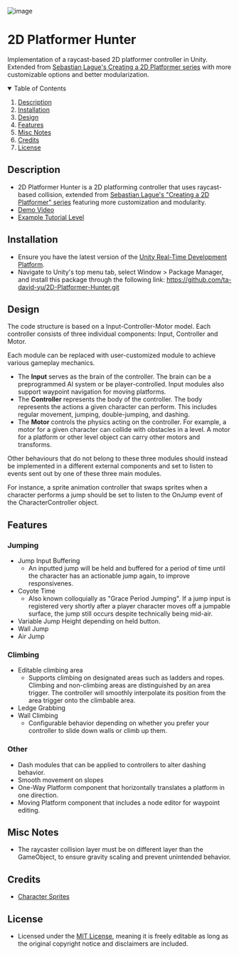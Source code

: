 ![image](https://github.com/ta-david-yu/2D-Platformer-Hunter/blob/master/platformer-preview.gif)  
# 2D Platformer Hunter 
Implementation of a raycast-based 2D platformer controller in Unity.  
Extended from [Sebastian Lague's Creating a 2D Platformer series](https://youtu.be/MbWK8bCAU2w?list=PLFt_AvWsXl0f0hqURlhyIoAabKPgRsqjz.) with more customizable options and better modularization.

<details open="open">
  <summary>Table of Contents</summary>
  <ol>
    <li>
        <a href="#description">Description</a>
    </li>
    <li>
		<a href="#installation">Installation</a>
    </li>
    <li>
        <a href="#design">Design</a>
    </li>
    <li>
        <a href="#features">Features</a>
    </li>
      <li>
        <a href="#misc-notes">Misc Notes</a>
    </li>
    <li>
        <a href="#credits">Credits</a>
    </li>
    <li>
        <a href="#license">License</a>
    </li>
  </ol>
</details>

## Description
- 2D Platformer Hunter is a 2D platforming controller that uses raycast-based collision, extended from [Sebastian Lague's "Creating a 2D Platformer" series](https://youtu.be/MbWK8bCAU2w?list=PLFt_AvWsXl0f0hqURlhyIoAabKPgRsqjz.) featuring more customization and modularity.
- [Demo Video](https://youtu.be/wnalr3_RULU)
- [Example Tutorial Level](https://youtu.be/Sj-WD9qeFmc)

## Installation
- Ensure you have the latest version of the [Unity Real-Time Development Platform](https://unity.com/download).
- Navigate to Unity's top menu tab, select Window > Package Manager, and install this package through the following link: https://github.com/ta-david-yu/2D-Platformer-Hunter.git

## Design

The code structure is based on a Input-Controller-Motor model. Each controller consists of three individual components: Input, Controller and Motor.

Each module can be replaced with user-customized module to achieve various gameplay mechanics.
* The **Input** serves as the brain of the controller. The brain can be a preprogrammed AI system or be player-controlled. Input modules also support waypoint navigation for moving platforms.
* The **Controller** represents the body of the controller. The body represents the actions a given character can perform. This includes regular movement, jumping, double-jumping, and dashing.
* The **Motor** controls the physics acting on the controller. For example, a motor for a given character can collide with obstacles in a level. A motor for a platform or other level object can carry other motors and transforms.

Other behaviours that do not belong to these three modules should instead be implemented in a different external components and set to listen to events sent out by one of these three main modules.

For instance, a sprite animation controller that swaps sprites when a character performs a jump should be set to listen to the OnJump event of the CharacterController object.

## Features

### Jumping
  - Jump Input Buffering
    - An inputted jump will be held and buffered for a period of time until the character has an actionable jump again, to improve responsivenes.
  - Coyote Time
    - Also known colloquially as "Grace Period Jumping". If a jump input is registered very shortly after a player character moves off a jumpable surface, the jump still occurs despite technically being mid-air.
  - Variable Jump Height depending on held button.
  - Wall Jump
  - Air Jump
### Climbing
  - Editable climbing area
    - Supports climbing on designated areas such as ladders and ropes. Climbing and non-climbing areas are distinguished by an area trigger. The controller will smoothly interpolate its position from the area trigger onto  the climbable area.
  - Ledge Grabbing
  - Wall Climbing
    - Configurable behavior depending on whether you prefer your controller to slide down walls or climb up them.
### Other
  - Dash modules that can be applied to controllers to alter dashing behavior.
  - Smooth movement on slopes
  - One-Way Platform component that horizontally translates a platform in one direction.
  - Moving Platform component that includes a node editor for waypoint editing.    

## Misc Notes
- The raycaster collision layer must be on different layer than the GameObject, to ensure gravity scaling and prevent unintended behavior.

## Credits
- [Character Sprites](https://rvros.itch.io/animated-pixel-hero)

## License
- Licensed under the [MIT License](LICENSE), meaning it is freely editable as long as the original copyright notice and disclaimers are included.
